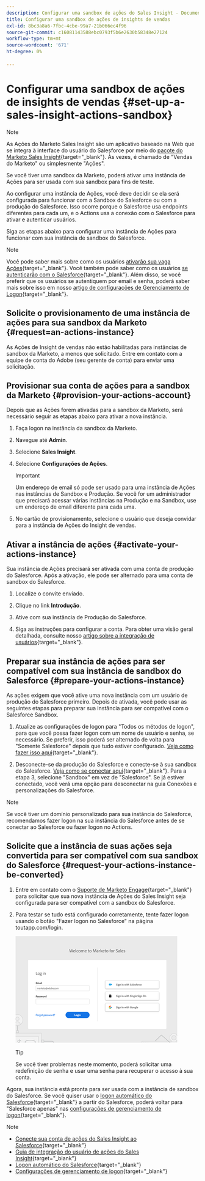 ```yaml
---
description: Configurar uma sandbox de ações do Sales Insight - Documentação do Marketo - Documentação do produto
title: Configurar uma sandbox de ações de insights de vendas
exl-id: 8bc3a8a6-7fbc-4cbe-99a7-21b066ec4f96
source-git-commit: c16081143588ebc0793f5b6e2630b58348e27124
workflow-type: tm+mt
source-wordcount: '671'
ht-degree: 0%

---
```


# Configurar uma sandbox de ações de insights de vendas {#set-up-a-sales-insight-actions-sandbox}

>[!NOTE]
>
>As Ações do Marketo Sales Insight são um aplicativo baseado na Web que se integra à interface do usuário do Salesforce por meio do [pacote do Marketo Sales Insight](/help/marketo/product-docs/marketo-sales-insight/msi-for-salesforce/installation/install-marketo-sales-insight-package-in-salesforce-appexchange.md){target="_blank"}. Às vezes, é chamado de &quot;Vendas do Marketo&quot; ou simplesmente &quot;Ações&quot;.

Se você tiver uma sandbox da Marketo, poderá ativar uma instância de Ações para ser usada com sua sandbox para fins de teste.

Ao configurar uma instância de Ações, você deve decidir se ela será configurada para funcionar com a Sandbox do Salesforce ou com a produção do Salesforce. Isso ocorre porque o Salesforce usa endpoints diferentes para cada um, e o Actions usa a conexão com o Salesforce para ativar e autenticar usuários.

Siga as etapas abaixo para configurar uma instância de Ações para funcionar com sua instância de sandbox do Salesforce.

>[!NOTE]
>
>Você pode saber mais sobre como os usuários [ativarão sua vaga Ações](/help/marketo/product-docs/marketo-sales-insight/actions/getting-started/sales-insight-actions-user-onboarding-checklist.md){target="_blank"}. Você também pode saber como os usuários [se autenticarão com o Salesforce](/help/marketo/product-docs/marketo-sales-insight/actions/admin/auto-login-from-salesforce.md){target="_blank"}. Além disso, se você preferir que os usuários se autentiquem por email e senha, poderá saber mais sobre isso em nosso [artigo de configurações de Gerenciamento de Logon](/help/marketo/product-docs/marketo-sales-insight/actions/admin/login-management-settings.md){target="_blank"}.

## Solicite o provisionamento de uma instância de ações para sua sandbox da Marketo {#request=an-actions-instance}

As Ações de Insight de vendas não estão habilitadas para instâncias de sandbox da Marketo, a menos que solicitado. Entre em contato com a equipe de conta do Adobe (seu gerente de conta) para enviar uma solicitação.

## Provisionar sua conta de ações para a sandbox da Marketo {#provision-your-actions-account}

Depois que as Ações forem ativadas para a sandbox da Marketo, será necessário seguir as etapas abaixo para ativar a nova instância.

1. Faça logon na instância da sandbox da Marketo.

1. Navegue até **Admin**.

1. Selecione **Sales Insight**.

1. Selecione **Configurações de Ações**.

   >[!IMPORTANT]
   >
   >Um endereço de email só pode ser usado para uma instância de Ações nas instâncias de Sandbox e Produção. Se você for um administrador que precisará acessar várias instâncias na Produção e na Sandbox, use um endereço de email diferente para cada uma.

1. No cartão de provisionamento, selecione o usuário que deseja convidar para a instância de Ações do Insight de vendas.

## Ativar a instância de ações {#activate-your-actions-instance}

Sua instância de Ações precisará ser ativada com uma conta de produção do Salesforce. Após a ativação, ele pode ser alternado para uma conta de sandbox do Salesforce.

1. Localize o convite enviado.

1. Clique no link **Introdução**.

1. Ative com sua instância de Produção do Salesforce.

1. Siga as instruções para configurar a conta. Para obter uma visão geral detalhada, consulte nosso [artigo sobre a integração de usuários](/help/marketo/product-docs/marketo-sales-insight/actions/getting-started/sales-insight-actions-user-onboarding-guide.md){target="_blank"}.

## Preparar sua instância de ações para ser compatível com sua instância de sandbox do Salesforce {#prepare-your-actions-instance}

As ações exigem que você ative uma nova instância com um usuário de produção do Salesforce primeiro. Depois de ativada, você pode usar as seguintes etapas para preparar sua instância para ser compatível com o Salesforce Sandbox.

1. Atualize as configurações de logon para &quot;Todos os métodos de logon&quot;, para que você possa fazer logon com um nome de usuário e senha, se necessário. Se preferir, isso poderá ser alternado de volta para &quot;Somente Salesforce&quot; depois que tudo estiver configurado. [Veja como fazer isso aqui](/help/marketo/product-docs/marketo-sales-insight/actions/admin/login-management-settings.md){target="_blank"}.

1. Desconecte-se da produção do Salesforce e conecte-se à sua sandbox do Salesforce. [Veja como se conectar aqui](/help/marketo/product-docs/marketo-sales-insight/actions/crm/salesforce-integration/connect-your-sales-insight-actions-account-to-salesforce.md){target="_blank"}. Para a etapa 3, selecione &quot;Sandbox&quot; em vez de &quot;Salesforce&quot;. Se já estiver conectado, você verá uma opção para desconectar na guia Conexões e personalizações do Salesforce.

>[!NOTE]
>
>Se você tiver um domínio personalizado para sua instância do Salesforce, recomendamos fazer logon na sua instância do Salesforce antes de se conectar ao Salesforce ou fazer logon no Actions.

## Solicite que a instância de suas ações seja convertida para ser compatível com sua sandbox do Salesforce {#request-your-actions-instance-be-converted}

1. Entre em contato com o [Suporte de Marketo Engage](https://nation.marketo.com/t5/support/ct-p/Support){target="_blank"} para solicitar que sua nova instância de Ações do Sales Insight seja configurada para ser compatível com a sandbox do Salesforce.

1. Para testar se tudo está configurado corretamente, tente fazer logon usando o botão &quot;Fazer logon no Salesforce&quot; na página toutapp.com/login.

   ![](assets/set-up-a-sales-insight-actions-sandbox-1.png)

   >[!TIP]
   >
   >Se você tiver problemas neste momento, poderá solicitar uma redefinição de senha e usar uma senha para recuperar o acesso à sua conta.

Agora, sua instância está pronta para ser usada com a instância de sandbox do Salesforce. Se você quiser usar o [logon automático do Salesforce](/help/marketo/product-docs/marketo-sales-insight/actions/admin/auto-login-from-salesforce.md){target="_blank"} a partir do Salesforce, poderá voltar para &quot;Salesforce apenas&quot; nas [configurações de gerenciamento de logon](/help/marketo/product-docs/marketo-sales-insight/actions/admin/login-management-settings.md){target="_blank"}.

>[!NOTE]
>
>* [Conecte sua conta de ações do Sales Insight ao Salesforce](/help/marketo/product-docs/marketo-sales-insight/actions/crm/salesforce-integration/connect-your-sales-insight-actions-account-to-salesforce.md){target="_blank"}
>* [Guia de integração do usuário de ações do Sales Insight](/help/marketo/product-docs/marketo-sales-insight/actions/getting-started/sales-insight-actions-user-onboarding-guide.md){target="_blank"}
>* [Logon automático do Salesforce](/help/marketo/product-docs/marketo-sales-insight/actions/admin/auto-login-from-salesforce.md){target="_blank"}
>* [Configurações de gerenciamento de logon](/help/marketo/product-docs/marketo-sales-insight/actions/admin/login-management-settings.md){target="_blank"}
